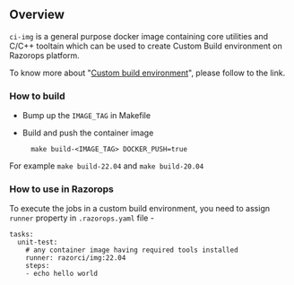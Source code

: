 ## Overview

`ci-img` is a general purpose docker image containing core utilities and C/C++ tooltain which can be used to create Custom Build environment on Razorops platform.

To know more about "[Custom build environment][1]", please follow to the link.

### How to build

* Bump up the `IMAGE_TAG` in Makefile

* Build and push the container image

        make build-<IMAGE_TAG> DOCKER_PUSH=true

For example `make build-22.04` and `make build-20.04`

### How to use in Razorops

To execute the jobs in a custom build environment, you need to assign `runner` property in `.razorops.yaml` file - 

```
tasks:
  unit-test:
    # any container image having required tools installed
    runner: razorci/img:22.04
    steps:
    - echo hello world
```

[1]: https://docs.razorops.com/pipeline/docker/custom-environment/
